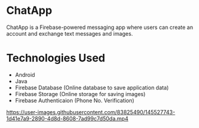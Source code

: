 # ChatApp
ChatApp is a Firebase-powered messaging app where users can create an account and exchange text messages and images.
# Technologies Used
* Android
* Java
* Firebase Database (Online database to save application data)
* Firebase Storage (Online storage for saving images)
* Firebase Authenticaion (Phone No. Verification) 

https://user-images.githubusercontent.com/83825490/145527743-1d41e7a9-2890-4d8d-8608-7ad99c7d50da.mp4

